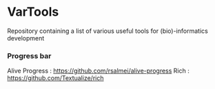 # VarTools
Repository containing a list of various useful tools for (bio)-informatics development

### Progress bar
Alive Progress : https://github.com/rsalmei/alive-progress
Rich : https://github.com/Textualize/rich
